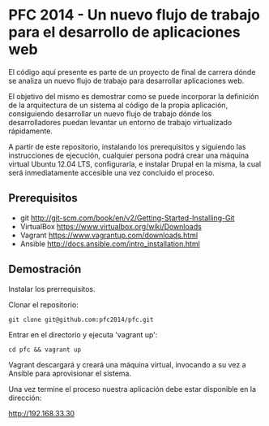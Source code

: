 # PFC 2014 - Un nuevo flujo de trabajo para el desarrollo de aplicaciones web

El código aquí presente es parte de un proyecto de final de carrera dónde se analiza un nuevo flujo de trabajo para desarrollar aplicaciones web.

El objetivo del mismo es demostrar como se puede incorporar la definición de la arquitectura de un sistema al código de la propia aplicación, consiguiendo desarrollar un nuevo flujo de trabajo dónde los desarrolladores puedan levantar un entorno de trabajo virtualizado rápidamente.

A partir de este repositorio, instalando los prerequisitos y siguiendo las instrucciones de ejecución, cualquier persona podrá crear una máquina virtual Ubuntu 12.04 LTS, configurarla, e instalar Drupal en la misma, la cual será inmediatamente accesible una vez concluido el proceso.

## Prerequisitos

* git http://git-scm.com/book/en/v2/Getting-Started-Installing-Git
* VirtualBox https://www.virtualbox.org/wiki/Downloads
* Vagrant https://www.vagrantup.com/downloads.html
* Ansible http://docs.ansible.com/intro_installation.html

## Demostración

Instalar los prerrequisitos.

Clonar el repositorio:

    git clone git@github.com:pfc2014/pfc.git

Entrar en el directorio y ejecuta 'vagrant up':

    cd pfc && vagrant up

Vagrant descargará y creará una máquina virtual, invocando a su vez a Ansible para aprovisionar el sistema.

Una vez termine el proceso nuestra aplicación debe estar disponible en la dirección:

http://192.168.33.30

